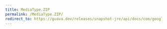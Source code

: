 ```yaml
---
title: MediaType.ZIP
permalink: /MediaType.ZIP/
redirect_to: https://guava.dev/releases/snapshot-jre/api/docs/com/google/common/net/MediaType.html#ZIP
---
```

